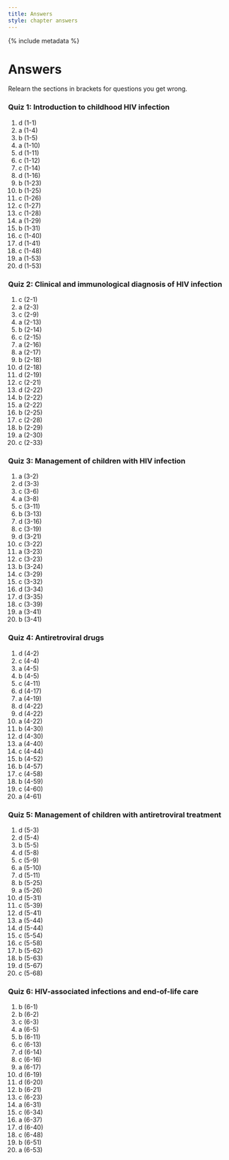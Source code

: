 ```yaml
---
title: Answers
style: chapter answers
---
```


{% include metadata %}

# Answers

Relearn the sections in brackets for questions you get wrong.

### Quiz 1: Introduction to childhood HIV infection

1.	d	(1-1)
2.	a	(1-4)
3.	b	(1-5)
4.	a	(1-10)
5.	d	(1-11)
6.	c	(1-12)
7.	c	(1-14)
8.	d	(1-16)
9.	b	(1-23)
10.	b	(1-25)
11.	c	(1-26)
12.	c	(1-27)
13.	c	(1-28)
14.	a	(1-29)
15.	b	(1-31)
16.	c	(1-40)
17.	d	(1-41)
18.	c	(1-48)
19.	a	(1-53)
20.	d	(1-53)

### Quiz 2: Clinical and immunological diagnosis of HIV infection

1.	c	(2-1)
2.	a	(2-3)
3.	c	(2-9)
4.	a	(2-13)
5.	b	(2-14)
6.	c	(2-15)
7.	a	(2-16)
8.	a	(2-17)
9.	b	(2-18)
10.	d	(2-18)
11.	d	(2-19)
12.	c	(2-21)
13.	d	(2-22)
14.	b	(2-22)
15.	a	(2-22)
16.	b	(2-25)
17.	c	(2-28)
18.	b	(2-29)
19.	a	(2-30)
20.	c	(2-33)

### Quiz 3: Management of children with HIV infection

1.	a	(3-2)
2.	d	(3-3)
3.	c	(3-6)
4.	a	(3-8)
5.	c	(3-11)
6.	b	(3-13)
7.	d	(3-16)
8.	c	(3-19)
9.	d	(3-21)
10.	c	(3-22)
11.	a	(3-23)
12.	c	(3-23)
13.	b	(3-24)
14.	c	(3-29)
15.	c	(3-32)
16.	d	(3-34)
17.	d	(3-35)
18.	c	(3-39)
19.	a	(3-41)
20.	b	(3-41)

### Quiz 4: Antiretroviral drugs

1.	d	(4-2)
2.	c	(4-4)
3.	a	(4-5)
4.	b	(4-5)
5.	c	(4-11)
6.	d	(4-17)
7.	a	(4-19)
8.	d	(4-22)
9.	d	(4-22)
10.	a	(4-22)
11.	b	(4-30)
12.	d	(4-30)
13.	a	(4-40)
14.	c	(4-44)
15.	b	(4-52)
16.	b	(4-57)
17.	c	(4-58)
18.	b	(4-59)
19.	c	(4-60)
20.	a	(4-61)

### Quiz 5: Management of children with antiretroviral treatment

1.	d	(5-3)
2.	d	(5-4)
3.	b	(5-5)
4.	d	(5-8)
5.	c	(5-9)
6.	a	(5-10)
7.	d	(5-11)
8.	b	(5-25)
9.	a	(5-26)
10.	d	(5-31)
11.	c	(5-39)
12.	d	(5-41)
13.	a	(5-44)
14.	d	(5-44)
15.	c	(5-54)
16.	c	(5-58)
17.	b	(5-62)
18.	b	(5-63)
19.	d	(5-67)
20.	c	(5-68)

### Quiz 6: HIV-associated infections and end-of-life care

1.	b	(6-1)
2.	b	(6-2)
3.	c	(6-3)
4.	a	(6-5)
5.	b	(6-11)
6.	c	(6-13)
7.	d	(6-14)
8.	c	(6-16)
9.	a	(6-17)
10.	d	(6-19)
11.	d	(6-20)
12.	b	(6-21)
13.	c	(6-23)
14.	a	(6-31)
15.	c	(6-34)
16.	a	(6-37)
17.	d	(6-40)
18.	c	(6-48)
19.	b	(6-51)
20.	a	(6-53)